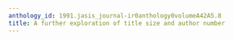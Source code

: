 ```yaml
---
anthology_id: 1991.jasis_journal-ir0anthology0volumeA42A5.8
title: A further exploration of title size and author number
---
```

